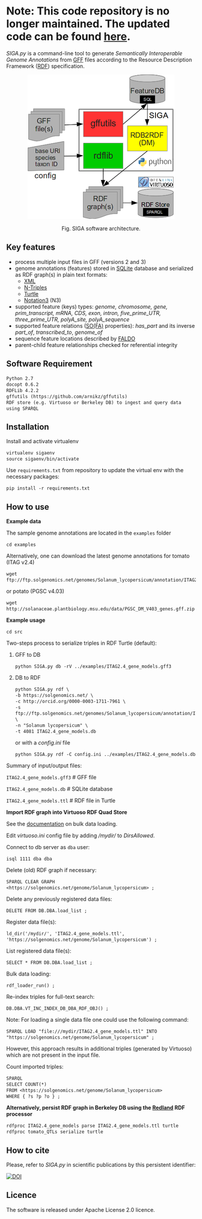 
Note: This code repository is no longer maintained. The updated code can be found [here](https://github.com/candYgene).
===
*SIGA.py* is a command-line tool to generate *Semantically Interoperable Genome Annotations* from
[GFF](https://github.com/The-Sequence-Ontology/Specifications/blob/master/gff3.md) files according to the Resource Description Framework ([RDF](https://www.w3.org/TR/rdf11-concepts/)) specification.

<div align="center">
  <figure>
    <p>
      <img src ="doc/SIGA.png" alt="SIGA software architecture." />
      <figcaption>Fig. SIGA software architecture.</figcaption>
    </p>
  </figure>
</div>

## Key features ##
- process multiple input files in GFF (versions 2 and 3)
- genome annotations (features) stored in [SQLite](https://sqlite.org/) database and serialized as RDF graph(s) in plain text formats:
  - [XML](https://www.w3.org/TR/rdf-syntax-grammar/)
  - [N-Triples](https://www.w3.org/TR/n-triples/)
  - [Turtle](https://www.w3.org/TeamSubmission/turtle/)
  - [Notation3](https://www.w3.org/DesignIssues/Notation3.html) (N3)
- supported feature (keys) types: *genome, chromosome, gene, prim_transcript, mRNA, CDS, exon, intron, five_prime_UTR, three_prime_UTR, polyA_site, polyA_sequence*
- supported feature relations ([SO(FA)](http://www.sequenceontology.org/) properties): _has_part_ and its inverse _part_of_, _transcribed_to_, _genome_of_
- sequence feature locations described by [FALDO](https://github.com/JervenBolleman/FALDO)
- parent-child feature relationships checked for referential integrity

## Software Requirement ##

    Python 2.7
    docopt 0.6.2
    RDFLib 4.2.2
    gffutils (https://github.com/arnikz/gffutils)
    RDF store (e.g. Virtuoso or Berkeley DB) to ingest and query data using SPARQL


## Installation ##

Install and activate virtualenv

    virtualenv sigaenv
    source sigaenv/bin/activate

Use `requirements.txt` from repository to update the virtual env with the necessary packages:

    pip install -r requirements.txt


## How to use ##

**Example data**

The sample genome annotations are located in the `examples` folder

    cd examples

Alternatively, one can download the latest genome annotations for tomato (ITAG v2.4) 

    wget ftp://ftp.solgenomics.net/genomes/Solanum_lycopersicum/annotation/ITAG2.4_release/ITAG2.4_gene_models.gff3

or potato (PGSC v4.03)

    wget http://solanaceae.plantbiology.msu.edu/data/PGSC_DM_V403_genes.gff.zip


**Example usage**

    cd src

Two-steps process to serialize triples in RDF Turtle (default):

1. GFF to DB

    ```
    python SIGA.py db -rV ../examples/ITAG2.4_gene_models.gff3
    ```

2. DB to RDF

    ```
    python SIGA.py rdf \
    -b https://solgenomics.net/ \
    -c http://orcid.org/0000-0003-1711-7961 \
    -s ftp://ftp.solgenomics.net/genomes/Solanum_lycopersicum/annotation/ITAG2.4_release/ITAG2.4_gene_models.gff3 \
    -n "Solanum lycopersicum" \
    -t 4081 ITAG2.4_gene_models.db
    ```

    or with a _config.ini_ file
    ```
    python SIGA.py rdf -C config.ini ../examples/ITAG2.4_gene_models.db
    ```

Summary of input/output files:

`ITAG2.4_gene_models.gff3` # GFF file

`ITAG2.4_gene_models.db`   # SQLite database

`ITAG2.4_gene_models.ttl`  # RDF file in Turtle

**Import RDF graph into Virtuoso RDF Quad Store**

See the [documentation](http://virtuoso.openlinksw.com/dataspace/doc/dav/wiki/Main/VirtBulkRDFLoader) on bulk data loading.

Edit _virtuoso.ini_ config file by adding _/mydir/_ to _DirsAllowed_.

Connect to db server as `dba` user:

```
isql 1111 dba dba
```

Delete (old) RDF graph if necessary:

```
SPARQL CLEAR GRAPH <https://solgenomics.net/genome/Solanum_lycopersicum> ;
```

Delete any previously registered data files:

```
DELETE FROM DB.DBA.load_list ;
```

Register data file(s):

```
ld_dir('/mydir/', 'ITAG2.4_gene_models.ttl', 'https://solgenomics.net/genome/Solanum_lycopersicum') ;
```

List registered data file(s):

```
SELECT * FROM DB.DBA.load_list ;
```

Bulk data loading:

```
rdf_loader_run() ;
```

Re-index triples for full-text search:

```
DB.DBA.VT_INC_INDEX_DB_DBA_RDF_OBJ() ;
```

Note: For loading a single data file one could use the following command:

```
SPARQL LOAD "file:///mydir/ITAG2.4_gene_models.ttl" INTO "https://solgenomics.net/genome/Solanum_lycopersicum" ;
```

However, this approach results in additional triples (generated by Virtuoso) which are not present in the input file.

Count imported triples:

```
SPARQL
SELECT COUNT(*)
FROM <https://solgenomics.net/genome/Solanum_lycopersicum>
WHERE { ?s ?p ?o } ;
```

**Alternatively, persist RDF graph in Berkeley DB using the [Redland](http://librdf.org/) RDF processor**

```
rdfproc ITAG2.4_gene_models parse ITAG2.4_gene_models.ttl turtle
rdfproc tomato_QTLs serialize turtle
```

## How to cite ##

Please, refer to _SIGA.py_ in scientific publications by this persistent identifier:

[![DOI](https://zenodo.org/badge/DOI/10.5281/zenodo.30554.svg)](https://doi.org/10.5281/zenodo.30554)


## Licence ##
The software is released under Apache License 2.0 licence.
